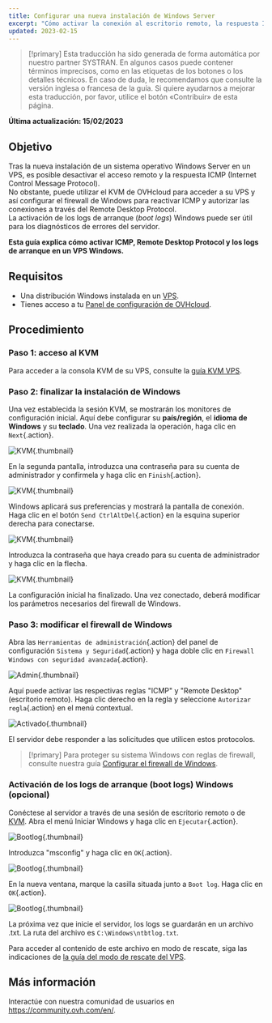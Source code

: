 ```yaml
---
title: Configurar una nueva instalación de Windows Server
excerpt: "Cómo activar la conexión al escritorio remoto, la respuesta ICMP y los registros de arranque"
updated: 2023-02-15
---
```


> [!primary]
> Esta traducción ha sido generada de forma automática por nuestro partner SYSTRAN. En algunos casos puede contener términos imprecisos, como en las etiquetas de los botones o los detalles técnicos. En caso de duda, le recomendamos que consulte la versión inglesa o francesa de la guía. Si quiere ayudarnos a mejorar esta traducción, por favor, utilice el botón «Contribuir» de esta página.
> 

**Última actualización: 15/02/2023**

## Objetivo

Tras la nueva instalación de un sistema operativo Windows Server en un VPS, es posible desactivar el acceso remoto y la respuesta ICMP (Internet Control Message Protocol).<br>
No obstante, puede utilizar el KVM de OVHcloud para acceder a su VPS y así configurar el firewall de Windows para reactivar ICMP y autorizar las conexiones a través del Remote Desktop Protocol.<br>
La activación de los logs de arranque (*boot logs*) Windows puede ser útil para los diagnósticos de errores del servidor.

**Esta guía explica cómo activar ICMP, Remote Desktop Protocol y los logs de arranque en un VPS Windows.**

## Requisitos

- Una distribución Windows instalada en un [VPS](https://www.ovhcloud.com/es/vps/).
- Tienes acceso a tu [Panel de configuración de OVHcloud](https://ca.ovh.com/auth/?action=gotomanager&from=https://www.ovh.com/world/&ovhSubsidiary=ws).

## Procedimiento

### Paso 1: acceso al KVM

Para acceder a la consola KVM de su VPS, consulte la [guía KVM VPS](/pages/cloud/vps/using_kvm_for_vps).

### Paso 2: finalizar la instalación de Windows

Una vez establecida la sesión KVM, se mostrarán los monitores de configuración inicial. Aquí debe configurar su **país/región**, el **idioma de Windows** y su **teclado**. Una vez realizada la operación, haga clic en `Next`{.action}.

![KVM](images/setup-03.png){.thumbnail}

En la segunda pantalla, introduzca una contraseña para su cuenta de administrador y confírmela y haga clic en `Finish`{.action}.

![KVM](images/setup-04.png){.thumbnail}

Windows aplicará sus preferencias y mostrará la pantalla de conexión. Haga clic en el botón `Send CtrlAltDel`{.action} en la esquina superior derecha para conectarse.

![KVM](images/setup-05.png){.thumbnail}

Introduzca la contraseña que haya creado para su cuenta de administrador y haga clic en la flecha.

![KVM](images/setup-06.png){.thumbnail}

La configuración inicial ha finalizado. Una vez conectado, deberá modificar los parámetros necesarios del firewall de Windows.

### Paso 3: modificar el firewall de Windows

Abra las `Herramientas de administración`{.action} del panel de configuración `Sistema y Seguridad`{.action} y haga doble clic en `Firewall Windows con seguridad avanzada`{.action}.

![Admin](images/windows4.png){.thumbnail}

Aquí puede activar las respectivas reglas "ICMP" y "Remote Desktop" (escritorio remoto). Haga clic derecho en la regla y seleccione `Autorizar regla`{.action} en el menú contextual.

![Activado](images/windows5.png){.thumbnail}

El servidor debe responder a las solicitudes que utilicen estos protocolos.

> [!primary]
> Para proteger su sistema Windows con reglas de firewall, consulte nuestra guía [Configurar el firewall de Windows](/pages/cloud/vps/activate-port-firewall-soft-win).
>

### Activación de los logs de arranque (boot logs) Windows (opcional)

Conéctese al servidor a través de una sesión de escritorio remoto o de [KVM](/pages/cloud/vps/using_kvm_for_vps). Abra el menú Iniciar Windows y haga clic en `Ejecutar`{.action}.

![Bootlog](images/windowsboot1.png){.thumbnail}

Introduzca "msconfig" y haga clic en `OK`{.action}.

![Bootlog](images/windowsboot2.png){.thumbnail}

En la nueva ventana, marque la casilla situada junto a `Boot log`. Haga clic en `OK`{.action}.

![Bootlog](images/windowsboot3.png){.thumbnail}

La próxima vez que inicie el servidor, los logs se guardarán en un archivo .txt. La ruta del archivo es `C:\Windows\ntbtlog.txt`.

Para acceder al contenido de este archivo en modo de rescate, siga las indicaciones de [la guía del modo de rescate del VPS](/pages/cloud/vps/rescue).

## Más información

Interactúe con nuestra comunidad de usuarios en <https://community.ovh.com/en/>.